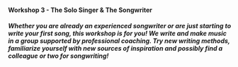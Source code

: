 #### Workshop 3 - The Solo Singer & The Songwriter
##### Whether you are already an experienced songwriter or are just starting to write your first song, this workshop is for you! We write and make music in a group supported by professional coaching. Try new writing methods, familiarize yourself with new sources of inspiration and possibly find a colleague or two for songwriting!
